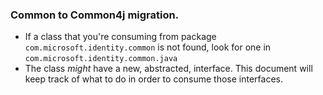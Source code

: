 ### Common to Common4j migration.

- If a class that you're consuming from package `com.microsoft.identity.common` is not found, look for one in `com.microsoft.identity.common.java`
- The class *might* have a new, abstracted, interface. This document will keep track of what to do in order to consume those interfaces.